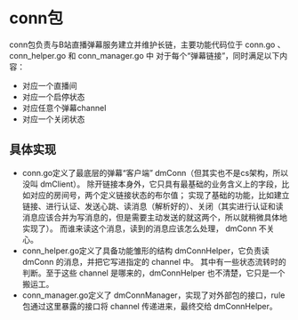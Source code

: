 # conn包

conn包负责与B站直播弹幕服务建立并维护长链，主要功能代码位于 conn.go 、 conn_helper.go 和 conn_manager.go 中
对于每个“弹幕链接”，同时满足以下内容：
 - 对应一个直播间
 - 对应一个启停状态
 - 对应任意个弹幕channel
 - 对应一个关闭状态

## 具体实现
- conn.go定义了最底层的弹幕“客户端” dmConn（但其实也不是cs架构，所以没叫 dmClient）。
除开链接本身外，它只具有最基础的业务含义上的字段，比如对应的房间号，两个定义链接状态的布尔值；
实现了基础的功能，比如建立链接、进行认证、发送心跳、读消息（解析好的）、关闭（其实进行认证和读消息应该合并为写消息的，但是需要主动发送的就这两个，所以就稍微具体地实现了）。
而谁来读这个消息，读到的消息应该怎么处理， dmConn 不关心。
- conn_helper.go定义了具备功能雏形的结构 dmConnHelper，它负责读 dmConn 的消息，并把它写进指定的 channel 中。
其中有一些状态流转时的判断。至于这些 channel 是哪来的，dmConnHelper 也不清楚，它只是一个搬运工。
- conn_manager.go定义了 dmConnManager，实现了对外部包的接口，rule包通过这里暴露的接口将 channel 传递进来，最终交给 dmConnHelper。